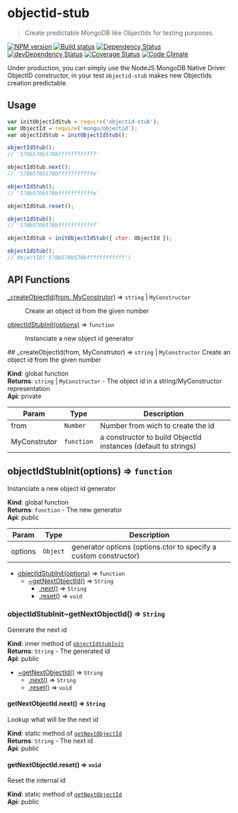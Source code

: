 # objectid-stub
> Create predictable MongoDB like ObjectIds for testing purposes.

[![NPM version](https://badge.fury.io/js/objectid-stub.svg)](https://npmjs.org/package/objectid-stub) [![Build status](https://secure.travis-ci.org/SimpliField/objectid-stub.svg)](https://travis-ci.org/SimpliField/objectid-stub) [![Dependency Status](https://david-dm.org/SimpliField/objectid-stub.svg)](https://david-dm.org/SimpliField/objectid-stub) [![devDependency Status](https://david-dm.org/SimpliField/objectid-stub/dev-status.svg)](https://david-dm.org/SimpliField/objectid-stub#info=devDependencies) [![Coverage Status](https://coveralls.io/repos/SimpliField/objectid-stub/badge.svg?branch=master)](https://coveralls.io/r/SimpliField/objectid-stub?branch=master) [![Code Climate](https://codeclimate.com/github/SimpliField/objectid-stub.svg)](https://codeclimate.com/github/SimpliField/objectid-stub)

Under production, you can simply use the NodeJS MongoDB Native Driver ObjectID
 constructor, in your test `òbjectid-stub` makes new ObjectIds creation
 predictable.

## Usage

```js
var initObjectIdStub = require('objectid-stub');
var ObjectId = require('mongo/objectid');
var objectIdStub = initObjectIdStub();

objectIdStub();
// '570b570b570bffffffffffff'

objectIdStub.next();
// '570b570b570bfffffffffffe'

objectIdStub();
// '570b570b570bfffffffffffe'

objectIdStub.reset();

objectIdStub();
// '570b570b570bffffffffffff'

objectIdStub = initObjectIdStub({ ctor: ObjectId });

objectIdStub();
// ObjectID('570b570b570bffffffffffff')
```

## API Functions

<dl>
<dt><a href="#_createObjectId">_createObjectId(from, MyConstrutor)</a> ⇒ <code>string</code> | <code>MyConstructor</code></dt>
<dd><p>Create an object id from the given number</p>
</dd>
<dt><a href="#objectIdStubInit">objectIdStubInit(options)</a> ⇒ <code>function</code></dt>
<dd><p>Instanciate a new object id generator</p>
</dd>
</dl>
<a name="_createObjectId"></a>
## _createObjectId(from, MyConstrutor) ⇒ <code>string</code> &#124; <code>MyConstructor</code>
Create an object id from the given number

**Kind**: global function  
**Returns**: <code>string</code> &#124; <code>MyConstructor</code> - The object id in a string/MyConstructor representation  
**Api**: private  

| Param | Type | Description |
| --- | --- | --- |
| from | <code>Number</code> | Number from wich to create the id |
| MyConstrutor | <code>function</code> | a constructor to build ObjectId instances (default to strings) |

<a name="objectIdStubInit"></a>
## objectIdStubInit(options) ⇒ <code>function</code>
Instanciate a new object id generator

**Kind**: global function  
**Returns**: <code>function</code> - The new generator  
**Api**: public  

| Param | Type | Description |
| --- | --- | --- |
| options | <code>Object</code> | generator options (options.ctor to specify a custom constructor) |


* [objectIdStubInit(options)](#objectIdStubInit) ⇒ <code>function</code>
  * [~getNextObjectId()](#objectIdStubInit..getNextObjectId) ⇒ <code>String</code>
    * [.next()](#objectIdStubInit..getNextObjectId.next) ⇒ <code>String</code>
    * [.reset()](#objectIdStubInit..getNextObjectId.reset) ⇒ <code>void</code>

<a name="objectIdStubInit..getNextObjectId"></a>
### objectIdStubInit~getNextObjectId() ⇒ <code>String</code>
Generate the next id

**Kind**: inner method of <code>[objectIdStubInit](#objectIdStubInit)</code>  
**Returns**: <code>String</code> - The generated id  
**Api**: public  

* [~getNextObjectId()](#objectIdStubInit..getNextObjectId) ⇒ <code>String</code>
  * [.next()](#objectIdStubInit..getNextObjectId.next) ⇒ <code>String</code>
  * [.reset()](#objectIdStubInit..getNextObjectId.reset) ⇒ <code>void</code>

<a name="objectIdStubInit..getNextObjectId.next"></a>
#### getNextObjectId.next() ⇒ <code>String</code>
Lookup what will be the next id

**Kind**: static method of <code>[getNextObjectId](#objectIdStubInit..getNextObjectId)</code>  
**Returns**: <code>String</code> - The next id  
**Api**: public  
<a name="objectIdStubInit..getNextObjectId.reset"></a>
#### getNextObjectId.reset() ⇒ <code>void</code>
Reset the internal id

**Kind**: static method of <code>[getNextObjectId](#objectIdStubInit..getNextObjectId)</code>  
**Api**: public  
